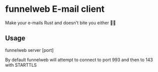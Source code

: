 # funnelweb E-mail client

Make your e-mails Rust and doesn't bite you either 🤷‍♀️

## Usage

funnelweb server [port]

By default funnelweb will attempt to connect to port 993 and then to 143 with STARTTLS
